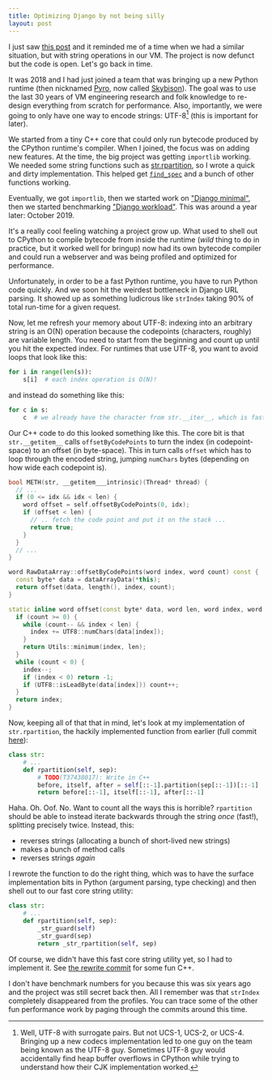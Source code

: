 ```yaml
---
title: Optimizing Django by not being silly
layout: post
---
```


I just saw [this post][ravendb] and it reminded me of a time when we had a
similar situation, but with string operations in our VM. The project is now
defunct but the code is open. Let's go back in time.

[ravendb]: https://ayende.com/blog/202147-A/optimizing-by-170-000-by-not-being-silly

It was 2018 and I had just joined a team that was bringing up a new Python
runtime (then nicknamed [Pyro][pyro], now called [Skybison][skybison]). The
goal was to use the last 30 years of VM engineering research and folk knowledge
to re-design everything from scratch for performance. Also, importantly, we
were going to only have one way to encode strings: UTF-8[^surrogates] (this is
important for later).

We started from a tiny C++ core that could only run bytecode produced by the
CPython runtime's compiler. When I joined, the focus was on adding new
features. At the time, the big project was getting `importlib` working. We
needed some string functions such as [str.rpartition][str-rpartition], so I
wrote a quick and dirty implementation. This helped get
[`find_spec`][find_spec] and a bunch of other functions working.

[^surrogates]: Well, UTF-8 with surrogate pairs. But not UCS-1, UCS-2, or
    UCS-4. Bringing up a new codecs implementation led to one guy on the team
    being known as the UTF-8 guy. Sometimes UTF-8 guy would accidentally find
    heap buffer overflows in CPython while trying to understand how their CJK
    implementation worked.

[pyro]: https://pyfound.blogspot.com/2021/05/the-2021-python-language-summit-cpython.html
[skybison]: https://github.com/tekknolagi/skybison
[str-rpartition]: https://docs.python.org/3/library/stdtypes.html#str.rpartition
[find_spec]: https://github.com/python/cpython/blob/5fc889ffbfd271c651f563ab0afe2d345bacbca5/Lib/importlib/util.py#L88

Eventually, we got `importlib`, then we started work on ["Django
minimal"][django-minimal], then we started benchmarking ["Django
workload"][django-workload]. This was around a year later: October 2019.

[django-minimal]: https://github.com/tekknolagi/skybison/blob/08f3f441eef002602de86641c443287e0b994711/.github/workflows/cmake.yml#L63-L70
[django-workload]: https://github.com/facebookarchive/django-workload

It's a really cool feeling watching a project grow up. What used to shell out
to CPython to compile bytecode from inside the runtime (*wild* thing to do in
practice, but it worked well for bringup) now had its own bytecode compiler and
could run a webserver and was being profiled and optimized for performance.

Unfortunately, in order to be a fast Python runtime, you have to run Python
code quickly. And we soon hit the weirdest bottleneck in Django URL parsing. It
showed up as something ludicrous like `strIndex` taking 90% of total run-time
for a given request.

Now, let me refresh your memory about UTF-8: indexing into an arbitrary string
is an O(N) operation because the codepoints (characters, roughly) are variable
length. You need to start from the beginning and count up until you hit the
expected index. For runtimes that use UTF-8, you want to avoid loops that look
like this:

```python
for i in range(len(s)):
    s[i]  # each index operation is O(N)!
```

and instead do something like this:

```python
for c in s:
    c  # we already have the character from str.__iter__, which is fast
```

Our C++ code to do this looked something like this. The core bit is that
`str.__getitem__` calls `offsetByCodePoints` to turn the index (in
codepoint-space) to an offset (in byte-space). This in turn calls `offset`
which has to loop through the encoded string, jumping `numChars` bytes
(depending on how wide each codepoint is).

```c++
bool METH(str, __getitem___intrinsic)(Thread* thread) {
  // ...
  if (0 <= idx && idx < len) {
    word offset = self.offsetByCodePoints(0, idx);
    if (offset < len) {
      // .. fetch the code point and put it on the stack ...
      return true;
    }
  }
  // ...
}

word RawDataArray::offsetByCodePoints(word index, word count) const {
  const byte* data = dataArrayData(*this);
  return offset(data, length(), index, count);
}

static inline word offset(const byte* data, word len, word index, word count) {
  if (count >= 0) {
    while (count-- && index < len) {
      index += UTF8::numChars(data[index]);
    }
    return Utils::minimum(index, len);
  }
  while (count < 0) {
    index--;
    if (index < 0) return -1;
    if (UTF8::isLeadByte(data[index])) count++;
  }
  return index;
}
```

Now, keeping all of that that in mind, let's look at my implementation of
`str.rpartition`, the hackily implemented function from earlier (full commit
[here][rpartition-commit]):

[rpartition-commit]: https://github.com/tekknolagi/skybison/commit/15c0e6b2b11e9aed4ca58d73b3bc1857d40d1265

```python
class str:
    # ...
    def rpartition(self, sep):
        # TODO(T37438017): Write in C++
        before, itself, after = self[::-1].partition(sep[::-1])[::-1]
        return before[::-1], itself[::-1], after[::-1]
```

Haha. Oh. Oof. No. Want to count all the ways this is horrible? `rpartition`
should be able to instead iterate backwards through the string *once* (fast!),
splitting precisely twice. Instead, this:

* reverses strings (allocating a bunch of short-lived new strings)
* makes a bunch of method calls
* reverses strings *again*

I rewrote the function to do the right thing, which was to have the surface
implementation bits in Python (argument parsing, type checking) and then shell
out to our fast core string utility:

```python
class str:
    # ...
    def rpartition(self, sep):
        _str_guard(self)
        _str_guard(sep)
        return _str_rpartition(self, sep)
```

Of course, we didn't have this fast core string utility yet, so I had to
implement it. See [the rewrite commit][rpartition-rewrite-commit] for some fun
C++.

[rpartition-rewrite-commit]: https://github.com/tekknolagi/skybison/commit/17748e5cd2d5fac78bb87bec3e946c7073a37366

I don't have benchmark numbers for you because this was six years ago and the
project was still secret back then. All I remember was that `strIndex`
completely disappeared from the profiles. You can trace some of the other fun
performance work by paging through the commits around this time.
